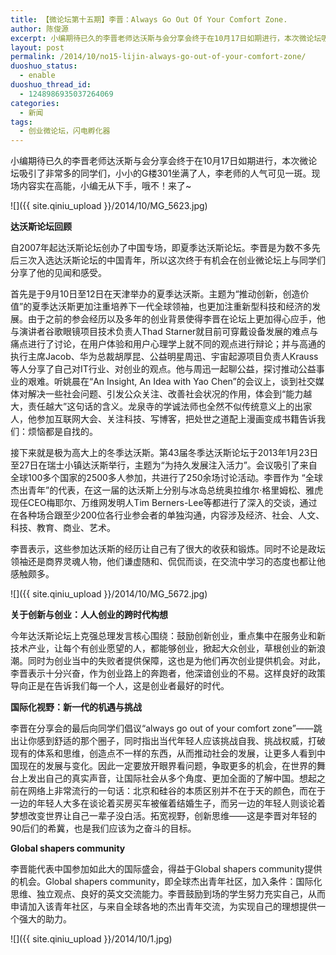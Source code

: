 ```yaml
---
title: 【微论坛第十五期】李晋：Always Go Out Of Your Comfort Zone.
author: 陈俊源
excerpt: 小编期待已久的李晋老师达沃斯与会分享会终于在10月17日如期进行，本次微论坛吸引了非常多的同学们，小小的G楼301坐满了人，李老师的人气可见一斑。现场内容实在高能，小编无从下手，哦不！来了~
layout: post
permalink: /2014/10/no15-lijin-always-go-out-of-your-comfort-zone/
duoshuo_status:
  - enable
duoshuo_thread_id:
  - 1248986935037264069
categories:
  - 新闻
tags:
  - 创业微论坛，闪电孵化器
---
```


小编期待已久的李晋老师达沃斯与会分享会终于在10月17日如期进行，本次微论坛吸引了非常多的同学们，小小的G楼301坐满了人，李老师的人气可见一斑。现场内容实在高能，小编无从下手，哦不！来了~

![]({{ site.qiniu_upload }}/2014/10/MG_5623.jpg)

<strong>达沃斯论坛回顾</strong>

自2007年起达沃斯论坛创办了中国专场，即夏季达沃斯论坛。李晋是为数不多先后三次入选达沃斯论坛的中国青年，所以这次终于有机会在创业微论坛上与同学们分享了他的见闻和感受。

首先是于9月10日至12日在天津举办的夏季达沃斯。主题为“推动创新，创造价值”的夏季达沃斯更加注重培养下一代全球领袖，也更加注重新型科技和经济的发展。由于之前的参会经历以及多年的创业背景使得李晋在论坛上更加得心应手，他与演讲者谷歌眼镜项目技术负责人Thad Starner就目前可穿戴设备发展的难点与痛点进行了讨论，在用户体验和用户心理学上就不同的观点进行辩论；并与高通的执行主席Jacob、华为总裁胡厚昆、公益明星周迅、宇宙起源项目负责人Krauss等人分享了自己对IT行业、对创业的观点。他与周迅一起聊公益，探讨推动公益事业的艰难。听姚晨在“An Insight, An Idea with Yao Chen”的会议上，谈到社交媒体对解决一些社会问题、引发公众关注、改善社会状况的作用，体会到“能力越大，责任越大”这句话的含义。龙泉寺的学诚法师也全然不似传统意义上的出家人，他参加互联网大会、关注科技、写博客，把处世之道配上漫画变成书籍告诉我们：烦恼都是自找的。

接下来就是极为高大上的冬季达沃斯。第43届冬季达沃斯论坛于2013年1月23日至27日在瑞士小镇达沃斯举行，主题为“为持久发展注入活力”。会议吸引了来自全球100多个国家的2500多人参加，共进行了250余场讨论活动。李晋作为 “全球杰出青年”的代表，在这一届的达沃斯上分别与冰岛总统奥拉维尔·格里姆松、雅虎现任CEO梅耶尔、万维网发明人Tim Berners-Lee等都进行了深入的交谈，通过在各种场合跟至少200位各行业参会者的单独沟通，内容涉及经济、社会、人文、科技、教育、商业、艺术。

李晋表示，这些参加达沃斯的经历让自己有了很大的收获和锻炼。同时不论是政坛领袖还是商界灵魂人物，他们谦虚随和、侃侃而谈，在交流中学习的态度也都让他感触颇多。

![]({{ site.qiniu_upload }}/2014/10/MG_5672.jpg)

<strong>关于创新与创业：人人创业的跨时代构想</strong>

今年达沃斯论坛上克强总理发言核心围绕：鼓励创新创业，重点集中在服务业和新技术产业，让每个有创业愿望的⼈，都能够创业，掀起大众创业，草根创业的新浪潮。同时为创业当中的失败者提供保障，这也是为他们再次创业提供机会。对此，李晋表示十分兴奋，作为创业路上的奔跑者，他深谙创业的不易。这样良好的政策导向正是在告诉我们每一个人，这是创业者最好的时代。

<strong>国际化视野：新一代的机遇与挑战</strong>

李晋在分享会的最后向同学们倡议“always go out of your comfort zone”——跳出让你感到舒适的那个圈子，同时指出当代年轻人应该挑战自我、挑战权威，打破现有的体系和思维，创造点不一样的东西，从而推动社会的发展，让更多人看到中国现在的发展与变化。因此一定要放开眼界看问题，争取更多的机会，在世界的舞台上发出自己的真实声音，让国际社会从多个角度、更加全面的了解中国。想起之前在网络上非常流行的一句话：北京和硅谷的本质区别并不在于天的颜色，而在于一边的年轻人大多在谈论着买房买车被催着结婚生子，而另一边的年轻人则谈论着梦想改变世界让自己一辈子没白活。拓宽视野，创新思维——这是李晋对年轻的90后们的希冀，也是我们应该为之奋斗的目标。

<strong>Global shapers community</strong>

李晋能代表中国参加如此大的国际盛会，得益于Global shapers community提供的机会。Global shapers community，即全球杰出青年社区，加入条件：国际化思维、独立观点、良好的英文交流能力。李晋鼓励到场的学生努力充实自己，从而申请加入该青年社区，与来自全球各地的杰出青年交流，为实现自己的理想提供一个强大的助力。

![]({{ site.qiniu_upload }}/2014/10/1.jpg)

